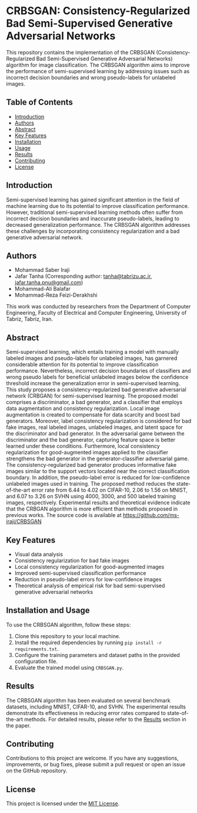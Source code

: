 # CRBSGAN: Consistency-Regularized Bad Semi-Supervised Generative Adversarial Networks

This repository contains the implementation of the CRBSGAN (Consistency-Regularized Bad Semi-Supervised Generative Adversarial Networks) algorithm for image classification. The CRBSGAN algorithm aims to improve the performance of semi-supervised learning by addressing issues such as incorrect decision boundaries and wrong pseudo-labels for unlabeled images.

## Table of Contents
- [Introduction](#introduction)
- [Authors](#authors)
- [Abstract](#abstract)
- [Key Features](#key-features)
- [Installation](#installation)
- [Usage](#usage)
- [Results](#results)
- [Contributing](#contributing)
- [License](#license)

## Introduction

Semi-supervised learning has gained significant attention in the field of machine learning due to its potential to improve classification performance. However, traditional semi-supervised learning methods often suffer from incorrect decision boundaries and inaccurate pseudo-labels, leading to decreased generalization performance. The CRBSGAN algorithm addresses these challenges by incorporating consistency regularization and a bad generative adversarial network.

## Authors

- Mohammad Saber Iraji
- Jafar Tanha (Corresponding author: tanha@tabrizu.ac.ir, jafar.tanha.pnu@gmail.com)
- Mohammad-Ali Balafar
- Mohammad-Reza Feizi-Derakhshi

This work was conducted by researchers from the Department of Computer Engineering, Faculty of Electrical and Computer Engineering, University of Tabriz, Tabriz, Iran.

## Abstract

Semi-supervised learning, which entails training a model with manually labeled images and pseudo-labels for unlabeled images, has garnered considerable attention for its potential to improve classification performance. Nevertheless, incorrect decision boundaries of classifiers and wrong pseudo labels for beneficial unlabeled images below the confidence threshold increase the generalization error in semi-supervised learning. This study proposes a consistency-regularized bad generative adversarial network (CRBGAN) for semi-supervised learning. The proposed model comprises a discriminator, a bad generator, and a classifier that employs data augmentation and consistency regularization. Local image augmentation is created to compensate for data scarcity and boost bad generators. Moreover, label consistency regularization is considered for bad fake images, real labeled images, unlabeled images, and latent space for the discriminator and bad generator. In the adversarial game between the discriminator and the bad generator, capturing feature space is better learned under these conditions. Furthermore, local consistency regularization for good-augmented images applied to the classifier strengthens the bad generator in the generator-classifier adversarial game. The consistency-regularized bad generator produces informative fake images similar to the support vectors located near the correct classification boundary. In addition, the pseudo-label error is reduced for low-confidence unlabeled images used in training. The proposed method reduces the state-of-the-art error rate from 6.44 to 4.02 on CIFAR-10, 2.06 to 1.56 on MNIST, and 6.07 to 3.26 on SVHN using 4000, 3000, and 500 labeled training images, respectively. Experimental results and theoretical evidence indicate that the CRBGAN algorithm is more efficient than methods proposed in previous works. The source code is available at https://github.com/ms-iraji/CRBSGAN
## Key Features
- Visual data analysis
- Consistency regularization for bad fake images
- Local consistency regularization for good-augmented images
- Improved semi-supervised classification performance
- Reduction in pseudo-label errors for low-confidence images
- Theoretical analysis of empirical risk for bad semi-supervised generative adversarial networks

## Installation and Usage

To use the CRBSGAN algorithm, follow these steps:

1. Clone this repository to your local machine.
2. Install the required dependencies by running `pip install -r requirements.txt`.
3. Configure the training parameters and dataset paths in the provided configuration file.
4. Evaluate the trained model using `CRBSGAN.py`.


## Results

The CRBSGAN algorithm has been evaluated on several benchmark datasets, including  MNIST, CIFAR-10, and SVHN. The experimental results demonstrate its effectiveness in reducing error rates compared to state-of-the-art methods. For detailed results, please refer to the [Results](#results) section in the paper.

## Contributing

Contributions to this project are welcome. If you have any suggestions, improvements, or bug fixes, please submit a pull request or open an issue on the GitHub repository.

## License

This project is licensed under the [MIT License](LICENSE).
